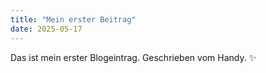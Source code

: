 ```yaml
---
title: "Mein erster Beitrag"
date: 2025-05-17
---
```


Das ist mein erster Blogeintrag. Geschrieben vom Handy. ✨
